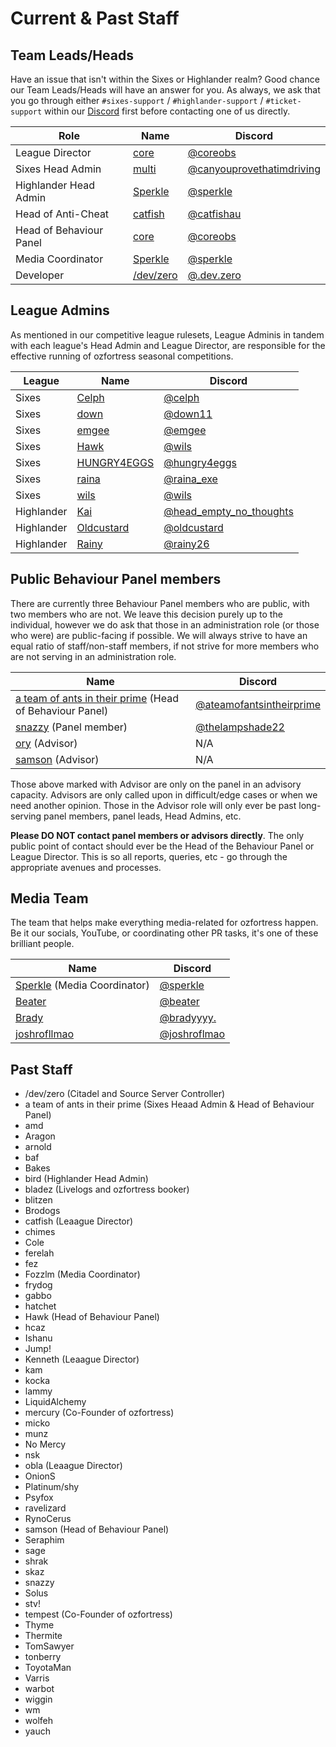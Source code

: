 # Current & Past Staff
## Team Leads/Heads
Have an issue that isn't within the Sixes or Highlander realm? Good chance our Team Leads/Heads will have an answer for you. As always, we ask that you go through either `#sixes-support` / `#highlander-support` / `#ticket-support` within our [Discord](https://discord.gg/7E6kC2H "If you have issues with verification, please contact an administrator via the sidebar in Discord.") first before contacting one of us directly.

| Role | Name | Discord |
| ---- | ---- | ------- |
| League Director | [core](https://ozfortress.com/users/491 "Please contact me via Discord only.") | [@coreobs](https://discordapp.com/users/226205616773922816) |
| Sixes Head Admin | [multi](https://ozfortress.com/users/781) | [@canyouprovethatimdriving](https://discordapp.com/users/125870207897042944) |
| Highlander Head Admin | [Sperkle](https://ozfortress.com/users/618) | [@sperkle](https://discordapp.com/users/180875592923611145) |
| Head of Anti-Cheat | [catfish](https://ozfortress.com/users/96) | [@catfishau](https://discordapp.com/users/129062149640159232) |
| Head of Behaviour Panel | [core](https://ozfortress.com/users/491 "Please contact me via Discord only.") | [@coreobs](https://discordapp.com/users/226205616773922816) |
| Media Coordinator | [Sperkle](https://ozfortress.com/users/618) | [@sperkle](https://discordapp.com/users/180875592923611145) |
| Developer | [/dev/zero](https://ozfortress.com/users/2) | [@.dev.zero](https://discordapp.com/users/131721186869641216) |

## League Admins
As mentioned in our competitive league rulesets, League Adminis in tandem with each league's Head Admin and League Director, are responsible for the effective running of ozfortress seasonal competitions.

| League | Name | Discord |
| ---- | ---- | ------- |
| Sixes | [Celph](https://ozfortress.com/users/4285) | [@celph](https://discordapp.com/users/131180625649467392) |
| Sixes | [down](https://ozfortress.com/users/299) | [@down11](https://discordapp.com/users/139166437754273792) |
| Sixes | [emgee](https://ozfortress.com/users/76) | [@emgee](https://discordapp.com/users/86424530871910400) |
| Sixes | [Hawk](https://ozfortress.com/users/233) | [@wils](https://discordapp.com/users/83079514917175296) |
| Sixes | [HUNGRY4EGGS](https://ozfortress.com/users/1484) | [@hungry4eggs](https://discordapp.com/users/215383613439606784) |
| Sixes | [raina](https://ozfortress.com/users/1729) | [@raina_exe](https://discordapp.com/users/712785948047441921) |
| Sixes | [wils](https://ozfortress.com/users/598) | [@wils](https://discordapp.com/users/200809127549730816) |
| Highlander | [Kai](https://ozfortress.com/users/4034) | [@head_empty_no_thoughts](https://discordapp.com/users/213653809937907712) |
| Highlander | [Oldcustard](https://ozfortress.com/users/4030) | [@oldcustard](https://discordapp.com/users/333896131840966657) |
| Highlander | [Rainy](https://ozfortress.com/users/3124) | [@rainy26](https://discordapp.com/users/107399782162558976) |

## Public Behaviour Panel members
There are currently three Behaviour Panel members who are public, with two members who are not. We leave this decision purely up to the individual, however we do ask that those in an administration role (or those who were) are public-facing if possible. We will always strive to have an equal ratio of staff/non-staff members, if not strive for more members who are not serving in an administration role.

| Name | Discord |
| ---- | ------- |
| [a team of ants in their prime](https://ozfortress.com/users/1561) (Head of Behaviour Panel) | [@ateamofantsintheirprime](https://discordapp.com/users/187344325938511874) |
| [snazzy](https://ozfortress.com/users/37 "Please DO NOT contact panel members, contact the Head of the Behaviour Panel only.") (Panel member) | [@thelampshade22](https://discordapp.com/users/125913179690631169) |
| [ory](https://ozfortress.com/users/1303 "Please DO NOT contact Advisors, they no longer actively sit on the panel.") (Advisor) | N/A |
| [samson](https://ozfortress.com/users/205 "Please DO NOT contact Advisors, they no longer actively sit on the panel.") (Advisor) | N/A |

Those above marked with Advisor are only on the panel in an advisory capacity. Advisors are only called upon in difficult/edge cases or when we need another opinion. Those in the Advisor role will only ever be past long-serving panel members, panel leads, Head Admins, etc.

**Please DO NOT contact panel members or advisors directly**. The only public point of contact should ever be the Head of the Behaviour Panel or League Director. This is so all reports, queries, etc - go through the appropriate avenues and processes.

## Media Team
The team that helps make everything media-related for ozfortress happen. Be it our socials, YouTube, or coordinating other PR tasks, it's one of these brilliant people.

| Name | Discord |
| ---- | ------- |
| [Sperkle](https://ozfortress.com/users/618) (Media Coordinator) | [@sperkle](https://discordapp.com/users/180875592923611145) |
| [Beater](https://ozfortress.com/users/2031) | [@beater](https://discordapp.com/users/105311959636791296) |
| [Brady](https://ozfortress.com/users/140) | [@bradyyyy.](https://discordapp.com/users/179839476053311489) |
| [joshrofllmao](https://ozfortress.com/users/1188) | [@joshroflmao](https://discordapp.com/users/170138245819138048) |

## Past Staff

+ /dev/zero (Citadel and Source Server Controller)
+ a team of ants in their prime (Sixes Heaad Admin & Head of Behaviour Panel)
+ amd
+ Aragon
+ arnold
+ baf
+ Bakes
+ bird (Highlander Head Admin)
+ bladez (Livelogs and ozfortress booker)
+ blitzen
+ Brodogs
+ catfish (Leaague Director)
+ chimes
+ Cole
+ ferelah
+ fez
+ Fozzlm (Media Coordinator)
+ frydog
+ gabbo
+ hatchet
+ Hawk (Head of Behaviour Panel)
+ hcaz
+ Ishanu
+ Jump!
+ Kenneth (Leaague Director)
+ kam
+ kocka
+ lammy
+ LiquidAlchemy
+ mercury (Co-Founder of ozfortress)
+ micko
+ munz
+ No Mercy
+ nsk
+ obla (Leaague Director)
+ OnionS
+ Platinum/shy
+ Psyfox
+ ravelizard
+ RynoCerus
+ samson (Head of Behaviour Panel)
+ Seraphim
+ sage
+ shrak
+ skaz
+ snazzy
+ Solus
+ stv!
+ tempest (Co-Founder of ozfortress)
+ Thyme
+ Thermite
+ TomSawyer
+ tonberry
+ ToyotaMan
+ Varris
+ warbot
+ wiggin
+ wm
+ wolfeh
+ yauch
